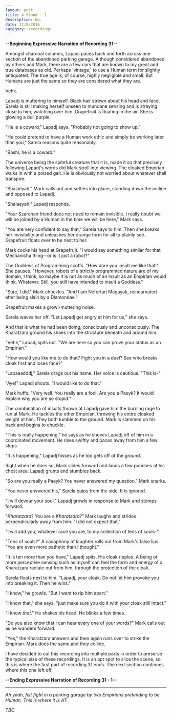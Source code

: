 ```yaml
---
layout: post
title: A Stand - 1
description: No.
date: 11/8/2016
category: recordings
---
```


**--Beginning Expressive Narration of Recording 31--**

Amongst charcoal columns, Lapadj paces back and forth across one section of the abandoned parking garage. Although considered abandoned by others and Mark, there are a few cars that are known to my great and true databases as old. Perhaps 'vintage,' to use a Human term for slightly antiquated. The true age is, of course, highly negligible and small. But Humans are just the same so they are considered what they are.

Vehk.

Lapadj is muttering to himself. Black hair strewn about his head and face. Sarela is still making herself unseen to mundane sensing and is straying close to him, watching over him. Grapefruit is floating in the air. She is glowing a dull purple.

"He is a coward," Lapadj says. "Probably not going to show up."

"He could pretend to have a Human work ethic and simply be working later than you," Sarela reasons quite reasonably.

"Bashl, he is a coward."

The universe being the spiteful creature that it is, made it so that precisely following Lapadj's words did Mark stroll into viewing. The cloaked Empirian walks in with a poised gait. He is obviously not worried about whatever shall transpire.

"Shalaeyah," Mark calls out and settles into place, standing down the incline and opposed to Lapadj.

"Shalaeyah," Lapadj responds.

"Your Szarehan friend does not need to remain invisible. I really doubt we will be joined by a Human in the time we will be here," Mark says.

"You are very confident to say that," Sarela says to him. Then she breaks her invisibility and unleashes her orange form for all to plainly see. Grapefruit floats over to be next to her.

Mark cocks his head at Grapefruit. "I would say something similar for that Mechanicha thing--or is it just a robot?"

The Goddess of Programming scoffs. "How dare you insult me like that!" She pauses. "However, robots of a strictly programmed nature are of my domain, I think, so maybe it is not as much of an insult as an Empirian would think. Whatever. Still, you still have intended to insult a Goddess."

"Sure, I did." Mark chuckles. "And I am Nefertari Magayak, reincarnated after being slain by a Diamondae."

Grapefruit makes a growl-muttering noise.

Sarela waves her off. "Let Lapadj get angry at him for us," she says.

And that is what he had been doing, consciously and unconsciously. The Kharatzara ground his shoes into the structure beneath and around him.

"Vehk," Lapadj spits out. "We are here so you can prove your status as an Empirian."

"How would you like me to do that? Fight you in a duel? See who breaks cloak first and loses face?"

"Lapaaadddj," Sarela drags out his name. Her voice is cautious. "This is-"

"Aye!" Lapadj shouts. "I would like to do that."

Mark huffs. "Very well. You really are a fool. Are you a Paeyk? It would explain why you are so stupid."

The combination of insults thrown at Lapadj gave him the burning rage to run at Mark. He tackles the other Empirian, throwing his entire cloaked weight at him. They both tumble to the ground. Mark is slammed on his back and begins to chuckle.

"This is really happening," he says as he shoves Lapadj off of him in a coordinated movement. He rises swiftly and paces away from him a few steps.

"It *is* happening," Lapadj hisses as he too gets off of the ground.

Right when he does so, Mark slides forward and lands a few punches at his chest area. Lapadj grunts and stumbles back.

"So are you really a Paeyk? You never answered my question," Mark snarks.

"You never answered his," Sarela quips from the side. It is ignored.

"I will devour your soul," Lapadj growls in response to Mark and stomps forward.

"*Kharatzara*? You are a *Kharatzara*?" Mark laughs and strides perpendicularly away from him. "I did not expect that."

"I will add you, whatever race you are, to my collection of tens of souls-"

"Tens of souls?" A cacophony of laughter rolls out from Mark's false lips. "You are even more pathetic than I thought."

"It is ten more than you have," Lapadj spits. His cloak ripples. A being of more perceptive sensing such as myself can feel the form and energy of a Kharatzara radiate out from him, through the protection of the cloak.

Sarela floats next to him. "Lapadj, your cloak. Do not let him provoke you into breaking it. Then he wins."

"I know," he growls. "But I want to rip him apart."

"I know that," she says, "just make sure you do it with your cloak still intact."

"I know *that*." He shakes his head. He blinks a few times.

"Do you also know that I can hear every one of your words?" Mark calls out as he wanders forward.

"Yes," the Kharatzara answers and then again runs over to strike the Empirian. Mark does the same and they collide.

I have decided to cut this recording into multiple parts in order to preserve the typical size of these recordings. It is an apt spot to slice the scene, so this is where the first part of recording 31 ends. The next section continues where this one left off.

**--Ending Expressive Narration of Recording 31 - 1--**

---

*Ah yeah, fist fight in a parking garage by two Empirians pretending to be Human. This is where it is AT.*

*TBC*

